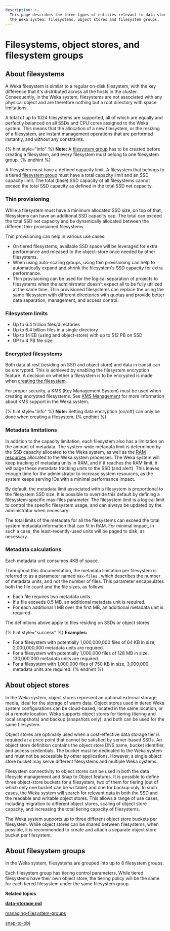 ```yaml
---
description: >-
  This page describes the three types of entities relevant to data storage in
  the Weka system: filesystems, object stores and filesystem groups.
---
```


# Filesystems, object stores, and filesystem groups

## About filesystems

A Weka filesystem is similar to a regular on-disk filesystem, with the key difference that it's distributed across all the hosts in the cluster. Consequently, in the Weka system, filesystems are not associated with any physical object and are therefore nothing but a root directory with space limitations.

A total of up to 1024 filesystems are supported, all of which are equally and perfectly balanced on all SSDs and CPU cores assigned to the Weka system. This means that the allocation of a new filesystem, or the resizing of a filesystem, are instant management operations that are performed instantly, and without any constraints.

{% hint style="info" %}
**Note:** A [filesystem group](filesystems.md#about-filesystem-groups) has to be created before creating a filesystem, and every filesystem must belong to one filesystem group.
{% endhint %}

A filesystem must have a defined capacity limit. A filesystem that belongs to a tiered [filesystem group](filesystems.md#about-filesystem-groups) must have a total capacity limit and an SSD capacity limit. The total (base) SSD capacity of all filesystems cannot exceed the total SSD capacity as defined in the total SSD net capacity.&#x20;

### Thin provisioning

While a filesystem must have a minimum allocated SSD size, on top of that, filesystems can have an additional SSD capacity cap. The total can exceed the total SSD net capacity and be dynamically allocated between the different thin-provisioned filesystems.&#x20;

Thin provisioning  can help in various use cases:

* On tiered filesystems, available SSD space will be leveraged for extra performance and released to the object-store once needed by other filesystems.
* When using auto-scaling groups, using thin provisioning can help to automatically expand and shrink the filesystem's SSD capacity for extra performance.&#x20;
* Thin provisioning can be used for the logical separation of projects to filesystems when the administrator doesn't expect all to be fully utilized at the same time. Thin provisioned filesystems can replace the using the same filesystem with different directories with quotas and provide better data separation, management, and access control.

### Filesystem limits

* Up to 6.4 trillion files/directories
* Up to 6.4 billion files in a single directory
* Up to 14 EB (using and object-store) with up to 512 PB on SSD
* UP to 4 PB file size

### Encrypted filesystems

Both data at rest (residing on SSD and object store) and data in transit can be encrypted. This is achieved by enabling the filesystem encryption feature. A decision on whether a filesystem is to be encrypted is made when [creating the filesystem](../fs/managing-filesystems/#adding-a-filesystem).

For proper security, a KMS (Key Management System) must be used when creating encrypted filesystems. See [KMS Management](../fs/kms-management/) for more information about KMS support in the Weka system.

{% hint style="info" %}
**Note:** Setting data encryption (on/off) can only be done when creating a filesystem.
{% endhint %}

### Metadata limitations

In addition to the capacity limitation, each filesystem also has a limitation on the amount of metadata. The system-wide metadata limit is determined by the SSD capacity allocated to the Weka system, as well as the [RAM resources](../install/bare-metal/planning-a-weka-system-installation.md#memory-resource-planning) allocated to the Weka system processes. The Weka system will keep tracking of metadata units in RAM, and if it reaches the RAM limit, it will page these metadata tracking units to the SSD (and alert). This leaves enough time for the administrator to increase system resources, as the system keeps serving IOs with a minimal performance impact.

By default, the metadata limit associated with a filesystem is proportional to the filesystem SSD size. It is possible to override this default by defining a filesystem-specific max-files parameter. The filesystem limit is a logical limit to control the specific filesystem usage, and can always be updated by the administrator when necessary.

The total limits of the metadata for all the filesystems can exceed the total system metadata information that can fit in RAM. For minimal impact, in such a case, the least-recently-used units will be paged to disk, as necessary.

### Metadata calculations

Each metadata unit consumes 4KB of space.

Throughout this documentation, the metadata limitation per filesystem is referred to as a parameter named `max-files` , which describes the number of metadata units, and not the number of files. This parameter encapsulates both the file count and the file sizes, as follows:

* Each file requires two metadata units.
* If a file exceeds 0.5 MB, an additional metadata unit is required.
* For each additional 1 MB over the first MB, an additional metadata unit is required.

The definitions above apply to files residing on SSDs or object stores.

{% hint style="success" %}
**Examples:**

* For a filesystem with potentially 1,000,000,000 files of 64 KB in size,  2,000,000,000 metadata units are required.
* For a filesystem with potentially 1,000,000 files of 128 MB in size, 130,000,000 metadata units are required.
* For a filesystem with 1,000,000 files of 750 KB in size, 3,000,000 metadata units are required.
{% endhint %}

## About object stores

In the Weka system, object stores represent an optional external storage media, ideal for the storage of warm data. Object stores used in tiered Weka system configurations can be cloud-based, located in the same location, or at a remote location. Weka supports object stores for tiering (tiering and local snapshots) and backup (snapshots only), and both can be used for the same filesystem.

Object stores are optimally used when a cost-effective data storage tier is required at a price point that cannot be satisfied by server-based SSDs. An object store definition contains the object store DNS name, bucket identifier, and access credentials. The bucket must be dedicated to the Weka system and must not be accessible by other applications. However, a single object store bucket may serve different filesystems and multiple Weka systems.

Filesystem connectivity to object stores can be used in both the data lifecycle management and Snap to Object features. It is possible to define three object-store buckets for a filesystem, two of them for tiering (out of which only one bucket can be writable) and one for backup only. In such cases, the Weka system will search for relevant data in both the SSD and the readable and writable object stores. This allows a range of use cases, including migration to different object stores, scaling of object store capacity, and increasing the total tiering capacity of filesystems.

The Weka system supports up to three different object store buckets per filesystem. While object stores can be shared between filesystems, when possible, it is recommended to create and attach a separate object store bucket per filesystem.

## About filesystem groups

In the Weka system, filesystems are grouped into up to 8 filesystem groups.

Each filesystem group has tiering control parameters. While tiered filesystems have their own object store, the tiering policy will be the same for each tiered filesystem under the same filesystem group.



**Related topics**

****[data-storage.md](data-storage.md "mention")****

[managing-filesystem-groups](../fs/managing-filesystem-groups/ "mention")

[snap-to-obj](../fs/snap-to-obj/ "mention")

